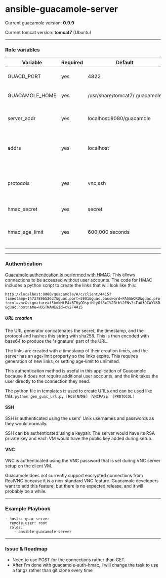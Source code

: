 # ansible-guacamole-server

Current guacamole version: **0.9.9**

Current tomcat version: **tomcat7** (Ubuntu)

---
### Role variables
| Variable                | Required | Default | Choices                   | Comments                                 |
|-------------------------|----------|---------|---------------------------|------------------------------------------|
| GUACD_PORT              | yes      | 4822    | any port                  | use in `guacamole.properties` template   |
| GUACAMOLE_HOME          | yes      | /usr/share/tomcat7/.guacamole |                | [Read this if you want to move `GUACAMOLE_HOME`](http://guacamole.incubator.apache.org/doc/gug/configuring-guacamole.html)|
| server_addr             | yes      | localhost:8080/guacamole  | hostname of the server | This is used to get the beginning of the URL by the URL generator|
| addrs                   | yes      | localhost| any IPs you want to connect to| used in `gen_guac_url.py` template|
| protocols               | yes      | vnc,ssh | vnc, ssh                  | used in `gen_guac_url.py` template to specify the connection types we want for each addr|
| hmac_secret             | yes      | secret  | any string                | HMAC auth relies on this, so make it good!                         |
| hmac_age_limit          | yes      | 600,000 seconds | time in seconds   | used in `gucamole.properties` template to set how long a generated URL is valid|
---
### Authentication
[Guacamole authentication is performed with HMAC](https://github.com/calvinmclean/guacamole-auth-hmac). This allows connections to be accessed without user accounts. The code for HMAC includes a python script to create the links that will look like this:

`http://localhost:8080/guacamole/#/c/client/4415?timestamp=1473789652637&guac.port=5901&guac.password=PASSWORD&guac.protocol=vnc&signature=f5bmkMtP4x6T0yODsptHLyOf8xI%2Bth%2FNs2sTa83QCWY%3D&guac.hostname=HOSTNAME&id=c%2F4415`

##### URL creation
The URL generator concatenates the secret, the timestamp, and the protocol and hashes this string with sha256. This is then encoded with base64 to produce the 'signature' part of the URL.

The links are created with a timestamp of their creation times, and the server has an age-limit property so the links expire. This requires generation of new links, or setting age-limit to unlimited.

This authentication method is useful in this application of Guacamole because it does not require additional user accounts, and the link takes the user directly to the connection they need.

The python file in templates is used to create URLs and can be used like this: `python gen_guac_url.py [HOSTNAME] [VNCPASS] [PROTOCOL]`

#### SSH
SSH is authenticated using the users' Unix usernames and passwords as they would normally.

SSH can be authenticated using a keypair. The server would have its RSA private key and each VM would have the public key added during setup.

#### VNC
VNC is authenticated using the VNC password that is set during VNC server setup on the client VM.

Guacamole does not currently support encrypted connections from RealVNC because it is a non-standard VNC feature. Guacamole developers want to add this feature, but there is no expected release, and it will probably be a while.

---
### Example Playbook
```
- hosts: guac-server
  remote_user: root
  roles:
    - ansible-guacamole-server
```
---
### Issue & Roadmap
- Need to use POST for the connections rather than GET.
- After I'm done with guacamole-auth-hmac, I will change the task to use a tar.gz rather than git clone every time
